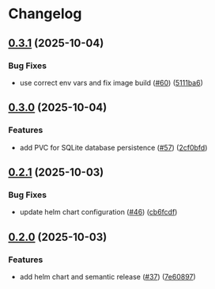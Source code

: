 # Changelog

## [0.3.1](https://github.com/dhpollack/football-pool/compare/football-pool-v0.3.0...football-pool-v0.3.1) (2025-10-04)


### Bug Fixes

* use correct env vars and fix image build ([#60](https://github.com/dhpollack/football-pool/issues/60)) ([5111ba6](https://github.com/dhpollack/football-pool/commit/5111ba6ba5ed3440923524c3375f1334516b7f9e))

## [0.3.0](https://github.com/dhpollack/football-pool/compare/football-pool-v0.2.1...football-pool-v0.3.0) (2025-10-04)


### Features

* add PVC for SQLite database persistence ([#57](https://github.com/dhpollack/football-pool/issues/57)) ([2cf0bfd](https://github.com/dhpollack/football-pool/commit/2cf0bfd4ef074c4515a3548f4f9abb0254e99f28))

## [0.2.1](https://github.com/dhpollack/football-pool/compare/football-pool-v0.2.0...football-pool-v0.2.1) (2025-10-03)


### Bug Fixes

* update helm chart configuration ([#46](https://github.com/dhpollack/football-pool/issues/46)) ([cb6fcdf](https://github.com/dhpollack/football-pool/commit/cb6fcdfcde8bb7a62ad6cdf24206d984d5645aa3))

## [0.2.0](https://github.com/dhpollack/football-pool/compare/football-pool-v0.1.0...football-pool-v0.2.0) (2025-10-03)


### Features

* add helm chart and semantic release ([#37](https://github.com/dhpollack/football-pool/issues/37)) ([7e60897](https://github.com/dhpollack/football-pool/commit/7e60897cf409f7a235febfbbcc043eec31dcbcea))
